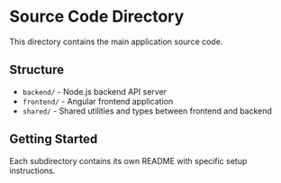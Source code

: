 # Source Code Directory

This directory contains the main application source code.

## Structure

- `backend/` - Node.js backend API server
- `frontend/` - Angular frontend application
- `shared/` - Shared utilities and types between frontend and backend

## Getting Started

Each subdirectory contains its own README with specific setup instructions.
